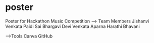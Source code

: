 # poster
Poster for Hackathon Music Competition 
--> Team Members
Jishanvi Venkata Paidi Sai
Bhargavi Devi
Venkata Aparna
Harathi
Bhavani

-->Tools
Canva
GitHub
